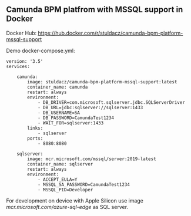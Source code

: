 ## Camunda BPM platfrom with MSSQL support in Docker

Docker Hub: https://hub.docker.com/r/stuldacz/camunda-bpm-platform-mssql-support

Demo docker-compose.yml:

```
version: '3.5'
services:

    camunda:
        image: stuldacz/camunda-bpm-platform-mssql-support:latest
        container_name: camunda
        restart: always
        environment:
            - DB_DRIVER=com.microsoft.sqlserver.jdbc.SQLServerDriver
            - DB_URL=jdbc:sqlserver://sqlserver:1433
            - DB_USERNAME=SA
            - DB_PASSWORD=CamundaTest1234
            - WAIT_FOR=sqlserver:1433
        links:
            - sqlserver
        ports:
            - 8080:8080

    sqlserver:
        image: mcr.microsoft.com/mssql/server:2019-latest
        container_name: sqlserver
        restart: always
        environment:
            - ACCEPT_EULA=Y
            - MSSQL_SA_PASSWORD=CamundaTest1234
            - MSSQL_PID=Developer
```

For development on device with Apple Silicon use image *mcr.microsoft.com/azure-sql-edge* as SQL server.

